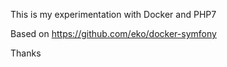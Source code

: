 This is my experimentation with Docker and PHP7

Based on https://github.com/eko/docker-symfony

Thanks
